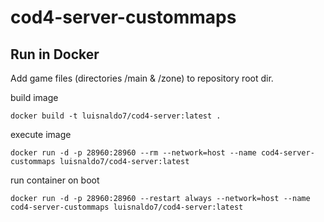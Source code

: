 # cod4-server-custommaps


## Run in Docker

Add game files (directories /main & /zone) to repository root dir.

build image

    docker build -t luisnaldo7/cod4-server:latest .

execute image

    docker run -d -p 28960:28960 --rm --network=host --name cod4-server-custommaps luisnaldo7/cod4-server:latest

run container on boot

    docker run -d -p 28960:28960 --restart always --network=host --name cod4-server-custommaps luisnaldo7/cod4-server:latest
